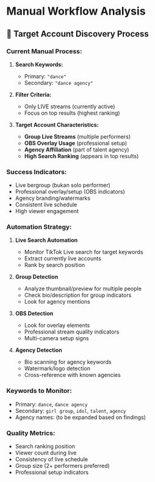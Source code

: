 # Manual Workflow Analysis

## 🎯 Target Account Discovery Process

### Current Manual Process:
1. **Search Keywords:** 
   - Primary: `"dance"`
   - Secondary: `"dance agency"`

2. **Filter Criteria:**
   - Only LIVE streams (currently active)
   - Focus on top results (highest ranking)

3. **Target Account Characteristics:**
   - **Group Live Streams** (multiple performers)
   - **OBS Overlay Usage** (professional setup)
   - **Agency Affiliation** (part of talent agency)
   - **High Search Ranking** (appears in top results)

### Success Indicators:
- Live bergroup (bukan solo performer)
- Professional overlay/setup (OBS indicators)
- Agency branding/watermarks
- Consistent live schedule
- High viewer engagement

### Automation Strategy:
1. **Live Search Automation**
   - Monitor TikTok Live search for target keywords
   - Extract currently live accounts
   - Rank by search position

2. **Group Detection**
   - Analyze thumbnail/preview for multiple people
   - Check bio/description for group indicators
   - Look for agency mentions

3. **OBS Detection**
   - Look for overlay elements
   - Professional stream quality indicators
   - Multi-camera setup signs

4. **Agency Detection**
   - Bio scanning for agency keywords
   - Watermark/logo detection
   - Cross-reference with known agencies

### Keywords to Monitor:
- Primary: `dance`, `dance agency`
- Secondary: `girl group`, `idol`, `talent`, `agency`
- Agency names: (to be expanded based on findings)

### Quality Metrics:
- Search ranking position
- Viewer count during live
- Consistency of live schedule
- Group size (2+ performers preferred)
- Professional setup indicators
